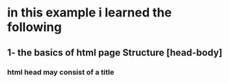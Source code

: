 # in this example i learned the following

## 1- the basics of html page Structure [head-body]

###  html head may consist of a title <title>.
###  html body contain the bage view of your website and consist of tags,css,scripts.

## 2- html tags 

### \<h1\> is first heading title 
### \<p\>  is a paragraph text